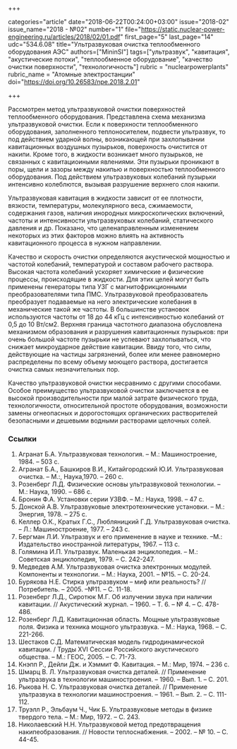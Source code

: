 +++

categories="article"
date="2018-06-22T00:24:00+03:00"
issue="2018-02"
issue_name="2018 - №02"
number="1"
file="https://static.nuclear-power-engineering.ru/articles/2018/02/01.pdf"
first_page="5"
last_page="14"
udc="534.6.08"
title="Ультразвуковая очистка теплообменного оборудования АЭС"
authors=["MininSI"]
tags=["ультразвук", "кавитация", "акустические потоки", "теплообменное оборудование", "качество очистки поверхности", "технологичность"]
rubric = "nuclearpowerplants"
rubric_name = "Aтомные электростанции"
doi="https://doi.org/10.26583/npe.2018.2.01"

+++

Рассмотрен метод ультразвуковой очистки поверхностей теплообменного оборудования. Представлена схема механизма ультразвуковой очистки. Если к поверхности теплообменного оборудования, заполненного теплоносителем, подвести ультразвук, то под действием ударной волны, возникающей при захлопывании кавитационных воздушных пузырьков, поверхность очистится от накипи. Кроме того, в жидкости возникает много пузырьков, не связанных с кавитациоиными явлениями. Эти пузырьки проникают в поры, щели и зазоры между накипью и поверхностью теплообменного оборудования. Под действием ультразвуковых колебаний пузырьки интенсивно колеблются, вызывая разрушение верхнего слоя накипи.

Ультразвуковая кавитация в жидкости зависит от ее плотности, вязкости, температуры, молекулярного веса, сжимаемости, содержания газов, наличия инородных микроскопических включений, частоты и интенсивности ультразвуковых колебаний, статического давления и др. Показано, что целенаправленным изменением некоторых из этих факторов можно влиять на активность кавитационного процесса в нужном направлении.

Качество и скорость очистки определяются акустической мощностью и частотой колебаний, температурой и составом рабочего раствора. Высокая частота колебаний ускоряет химические и физические процессы, происходящие в жидкости. Для этих целей могут быть применены генераторы типа УЗГ с магнитофрикционными преобразователями типа ПМС. Ультразвуковой преобразователь преобразует подаваемые на него электрические колебания в механические такой же частоты. В большинстве установок используются частоты от 18 до 44 кГц с интенсивностью колебаний от 0,5 до 10 Вт/см2. Верхняя граница частотного диапазона обусловлена механизмом образования и разрушения кавитационных пузырьков: при очень большой частоте пузырьки не успевают захлопываться, что снижает микроударное действие кавитации. Ввиду того, что силы, действующие на частицы загрязнений, более или менее равномерно распределены по всему объему моющего раствора, достигается очистка самых незначительных пор.

Качество ультразвуковой очистки несравнимо с другими способами. Особое преимущество ультразвуковой очистки заключается в ее высокой производительности при малой затрате физического труда, технологичности, относительной простоте оборудования, возможности замены огнеопасных и дорогостоящих органических растворителей безопасными и дешевыми водными растворами щелочных солей.

### Ссылки

1. Агранат Б.А. Ультразвуковая технология. – М.: Машиностроение, 1984. – 503 с.
2. Агранат Б.А., Башкиров В.И., Китайгородский Ю.И. Ультразвуковая очистка. – М.:, Наука,1970. – 260 с.
3. Розенберг Л.Д. Физические основы ультразвуковой технологии. – М.: Наука, 1990. – 686 с.
5. Бронин Ф.А. Установки серии УЗВФ. – М.: Наука, 1998. – 47 с.
6. Донской А.В. Ультразвуковые электротехнические установки. – М.: Энергия, 1978. – 275 с.
7. Келлер О.К., Кратых Г.С., Любляницкий Г.Д. Ультразвуковая очистка. – Л.: Машиностроение, 1977. – 243 с.
8. Бергман Л.И. Ультразвук и его применение в науке и технике. –М.: Издательство иностранной литературы, 1967. – 113 с.
9. Голямина И.П. Ультразвук. Маленькая энциклопедия. – М.: Советская энциклопедия, 1979. – С. 242-247.
10. Медведев А.М. Ультразвуковая очистка электронных модулей. Компоненты и технологии. – М.: Наука, 2001. – №15. – С. 20-24.
11. Бурякова Н.Е. Стирка ультразвуком – миф или реальность? // Потребитель. – 2005. –№11. – С. 11-18.
12. Розенберг Л.Д., Сиротюк М.Г. Об излучении звука при наличии кавитации. // Акустический журнал. – 1960. – Т. 6. – № 4. – С. 478-486.
13. Розенберг Л.Д. Кавитационная область. Мощные ультразвуковые поля. Физика и техника мощного ультразвука. – М.: Наука, 1968. – С. 221-266.
14. Шестаков С.Д. Математическая модель гидродинамической кавитации. / Труды ХVI Сессии Российского акустического общества. – М.: ГЕОС, 2005. – С. 71-73.
15. Кнэпп Р., Дейли Дж. и Хэммит Ф. Кавитация. – М.: Мир, 1974. – 236 с.
16. Шмарц В. Л. Ультразвуковая очистка деталей. // Применение ультразвука в технологии машиностроения. – 1960. – Вып. 1. – С. 201.
17. Рыкова Н. С. Ультразвуковая очистка деталей. // Применение ультразвука в технологии машиностроения. – 1961. – Вып. 2. – С. 111-112.
18. Труэлл Р., Эльбаум Ч., Чик Б. Ультразвуковые методы в физике твердого тела. – М.: Мир, 1972. – С. 243.
19. Николаевский Н.Н. Ультразвуковой метод предотвращения накипеобразования. // Новости теплоснабжения. – 2002. – № 10. – С. 44-45.